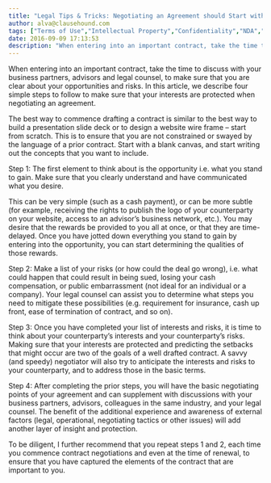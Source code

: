 ```yaml
---
title: "Legal Tips & Tricks: Negotiating an Agreement should Start with a Blank Page"
author: alva@clausehound.com
tags: ["Terms of Use","Intellectual Property","Confidentiality","NDA","Employment Agreement","Independent Contractor","Term Sheet","Shareholder Agreement","Privacy Policy","Releases","Distribution Agreement","Website Terms of Use","Consulting Agreement","Commercial Activities","aching","Playbooks","Contract Overviews","Share Buyback Agreement","Loan Agreement","Articles of Incorporation","IP Transfer","Share Purchase Agreement","Promissory Note","Shareholders Agreement","Option Agreement","Share Subscription Agreement","Library","Advisor Agreement"]
date: 2016-09-09 17:13:53
description: "When entering into an important contract, take the time to discuss with your business partners, advisors and legal counsel, to make sure that you are clear about your opportunities and risks.  In this..."
---
```


When entering into an important contract, take the time to discuss with your business partners, advisors and legal counsel, to make sure that you are clear about your opportunities and risks.  In this article, we describe four simple steps to follow to make sure that your interests are protected when negotiating an agreement.

The best way to commence drafting a contract is similar to the best way to build a presentation slide deck or to design a website wire frame – start from scratch.  This is to ensure that you are not constrained or swayed by the language of a prior contract.  Start with a blank canvas, and start writing out the concepts that you want to include.

Step 1:  The first element to think about is the opportunity i.e. what you stand to gain.  Make sure that you clearly understand and have communicated what you desire.

This can be very simple (such as a cash payment), or can be more subtle (for example, receiving the rights to publish the logo of your counterparty on your website, access to an advisor’s business network, etc.).  You may desire that the rewards be provided to you all at once, or that they are time-delayed.  Once you have jotted down everything you stand to gain by entering into the opportunity, you can start determining the qualities of those rewards.

Step 2:  Make a list of your risks (or how could the deal go wrong), i.e. what could happen that could result in being sued, losing your cash compensation, or public embarrassment (not ideal for an individual or a company).  Your legal counsel can assist you to determine what steps you need to mitigate these possibilities (e.g. requirement for insurance, cash up front, ease of termination of contract, and so on).

Step 3:  Once you have completed your list of interests and risks, it is time to think about your counterparty’s interests and your counterparty’s risks.  Making sure that your interests are protected and predicting the setbacks that might occur are two of the goals of a well drafted contract.  A savvy (and speedy) negotiator will also try to anticipate the interests and risks to your counterparty, and to address those in the basic terms.

Step 4:  After completing the prior steps, you will have the basic negotiating points of your agreement and can supplement with discussions with your business partners, advisors, colleagues in the same industry, and your legal counsel.  The benefit of the additional experience and awareness of external factors (legal, operational, negotiating tactics or other issues) will add another layer of insight and protection.

To be diligent, I further recommend that you repeat steps 1 and 2, each time you commence contract negotiations and even at the time of renewal, to ensure that you have captured the elements of the contract that are important to you.